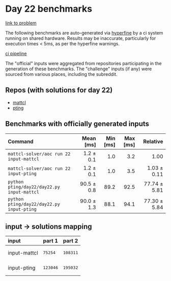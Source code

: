 # Day 22 benchmarks

[link to problem](http://adventofcode.com/2022/day/22)

The following benchmarks are auto-generated via [hyperfine](https://github.com/sharkdp/hyperfine) by a ci system running on shared hardware. Results may be inaccurate, particularly for execution times < 5ms, as per the hyperfine warnings.

[ci pipeline](http://ci.papercode.net:8080/teams/aoc2022/pipelines/aoc-compare-2022)

The "official" inputs were aggregated from repositories participating in the generation of these benchmarks. The "challenge" inputs (if any) were sourced from various places, including the subreddit.

## Repos (with solutions for day 22)


- [mattcl](https://github.com/mattcl/aoc2022)
- [pting](https://github.com/pting/aoc2022)

## Benchmarks with officially generated inputs
| Command | Mean [ms] | Min [ms] | Max [ms] | Relative |
|:---|---:|---:|---:|---:|
| `mattcl-solver/aoc run 22 input-mattcl` | 1.2 ± 0.1 | 1.0 | 3.2 | 1.00 |
| `mattcl-solver/aoc run 22 input-pting` | 1.2 ± 0.1 | 1.0 | 3.5 | 1.03 ± 0.11 |
| `python pting/day22/day22.py input-mattcl` | 90.5 ± 0.8 | 89.2 | 92.5 | 77.74 ± 5.81 |
| `python pting/day22/day22.py input-pting` | 90.0 ± 1.3 | 88.1 | 94.1 | 77.30 ± 5.84 |

## input -> solutions mapping
|input|part 1|part 2|
|:---|:---|:---|
|input-mattcl|<pre>75254</pre>|<pre>108311</pre>|
|input-pting|<pre>123046</pre>|<pre>195032</pre>|

